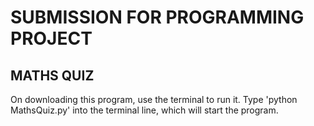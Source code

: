 # SUBMISSION FOR PROGRAMMING PROJECT
## MATHS QUIZ

On downloading this program, use the terminal to run it.
Type 'python MathsQuiz.py' into the terminal line, which will start the program.